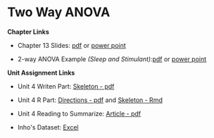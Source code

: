 # Two Way ANOVA

**Chapter Links**

* Chapter 13 Slides: [pdf](http://tysonbarrett.com/EDUC-6600/Slides/u04_Ch14_factorial.pdf) or [power point](http://tysonbarrett.com/EDUC-6600/Slides/u04_Ch14_factorial.pptx)

* 2-way ANOVA Example *(Sleep and Stimulant)*:[pdf](http://tysonbarrett.com/EDUC-6600/Slides/u04_Ch14_factorialExample.pdf) or [power point](http://tysonbarrett.com/EDUC-6600/Slides/u04_Ch14_factorialExample.pptx) 


**Unit Assignment Links**

* Unit 4 Writen Part: [Skeleton - pdf](https://usu.box.com/s/1dq1x5ih186yf7b6ca06a1cl509yy1os)

* Unit 4 R Part: [Directions - pdf](https://usu.box.com/s/k7vwlo89rprha43v8ogn2ug36lhc6uac) and [Skeleton - Rmd](https://usu.box.com/s/8jefgbrq8sncyjs5p45mfsj4hm9hkpht)

* Unit 4 Reading to Summarize: [Article - pdf](https://usu.box.com/s/cz8geza9lt1eh77evt28m6u4oy877nbl)

* Inho's Dataset: [Excel](https://usu.box.com/s/hyky7eb24l6vvzj2xboedhcx1xolrpw1)

